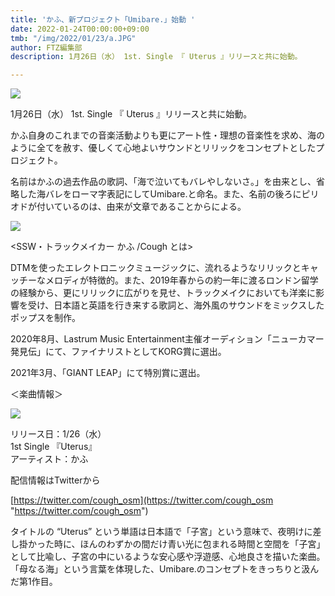 ```yaml
---
title: 'かふ、新プロジェクト「Umibare.」始動 '
date: 2022-01-24T00:00:00+09:00
tmb: "/img/2022/01/23/a.JPG"
author: FTZ編集部
description: 1月26日（水） 1st. Single 『 Uterus 』リリースと共に始動。

---
```

![](/img/2022/01/23/umibare.JPEG)

1月26日（水） 1st. Single 『 Uterus 』リリースと共に始動。

かふ自身のこれまでの音楽活動よりも更にアート性・理想の音楽性を求め、海のように全てを赦す、優しくて心地よいサウンドとリリックをコンセプトとしたプロジェクト。

名前はかふの過去作品の歌詞、「海で泣いてもバレやしないさ。」を由来とし、省略した海バレをローマ字表記にしてUmibare.と命名。また、名前の後ろにピリオドが付いているのは、由来が文章であることからによる。

![](/img/2022/01/23/a.JPG)

<SSW・トラックメイカー かふ /Cough とは>

DTMを使ったエレクトロニックミュージックに、流れるようなリリックとキャッチーなメロディが特徴的。また、2019年春からの約一年に渡るロンドン留学の経験から、更にリリックに広がりを見せ、トラックメイクにおいても洋楽に影響を受け、日本語と英語を行き来する歌詞と、海外風のサウンドをミックスしたポップスを制作。

2020年8月、Lastrum Music Entertainment主催オーディション「ニューカマー発見伝」にて、ファイナリストとしてKORG賞に選出。

2021年3月、「GIANT LEAP」にて特別賞に選出。

＜楽曲情報＞

![](/img/2022/01/23/uterus.JPEG)

リリース日：1/26（水）  
1st Single 『Uterus』  
アーティスト：かふ

配信情報はTwitterから

[https://twitter.com/cough_osm](https://twitter.com/cough_osm "https://twitter.com/cough_osm")

タイトルの “Uterus” という単語は日本語で「子宮」という意味で、夜明けに差し掛かった時に、ほんのわずかの間だけ青い光に包まれる時間と空間を「子宮」として比喩し、子宮の中にいるような安心感や浮遊感、心地良さを描いた楽曲。「母なる海」という言葉を体現した、Umibare.のコンセプトをきっちりと汲んだ第1作目。